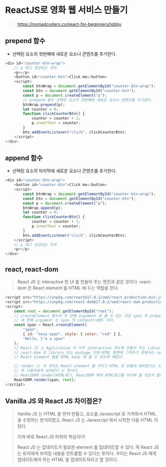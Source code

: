 # ReactJS로 영화 웹 서비스 만들기
>
> https://nomadcoders.co/react-for-beginners/lobby
>

## prepend 함수 
- 선택된 요소의 첫번째에 새로운 요소나 콘텐츠를 추가한다.
```javascript
<div id="counter-btn-wrap">
    // p 태그 생성되는 위치
    <p></p>
    <button id="counter-btn">Click me</button>
    <script>
        const btnWrap = document.getElementById("counter-btn-wrap");
        const btn = document.getElementById("counter-btn");
        const p = document.createElement("p");
        // prepend 함수 선택된 요소의 첫번째에 새로운 요소나 콘텐츠를 추가한다.
        btnWrap.prepend(p);
        let counter = 0;
        function clickCounterBtn() {
            counter = counter + 1;
            p.innerText = counter;
        }
        btn.addEventListener("click", clickCounterBtn);
    </script>
</div>
```

## append 함수
- 선택된 요소의 마지막에 새로운 요소나 콘텐츠를 추가한다.
```javascript
<div id="counter-btn-wrap">
    <button id="counter-btn">Click me</button>
    <script>
        const btnWrap = document.getElementById("counter-btn-wrap");
        const btn = document.getElementById("counter-btn");
        const p = document.createElement("p");
        btnWrap.append(p);
        let counter = 0;
        function clickCounterBtn() {
            counter = counter + 1;
            p.innerText = counter;
        }
        btn.addEventListener("click", clickCounterBtn);
    </script>
    // p 태그 생성되는 위치
    <p></p>
</div>
```

## react, react-dom
> React JS 는 interactive 한 UI 를 만들어 주는 엔진과 같은 것이다. 
> react-dom 은 React element 를 HTML 에 두는 역할을 한다.
```javascript
<script src="https://unpkg.com/react@17.0.2/umd/react.production.min.js"></script>
<script src="https://unpkg.com/react-dom@17.0.2/umd/react-dom.production.min.js"></script>
<script>
    const root = document.getElementById("root");
    // createElement 함수의 두 번째 argument 로 둘 수 있는 것은 span 의 property 들이다.
    // 세 번째 argument 는 span 의 content(내용) 이다.
    const span = React.createElement(
        "span",
        { id: "sexy-span", style: { color: "red" } },
        "Hello, I'm a span"
    );
    // React JS 는 Application 이 아주 interactive 하도록 만들어 주는 library 이고,
    // react-dom 은 library 또는 package 인데 HTML 화면에 그려주기 위해서는 react-dom 을 사용해야 한다.
    // React element 들을 HTML body 에 둘 수 있도록 해준다.

    // render () 의 의미는 React element 를 가지고 HTML 로 만들어 배치한다는 것이다.
    // 즉 사용자에게 보여준다 는 뜻이다.
    // ReactDOM.render(HTML태그, ReactDOM 에게 HTML태그를 어디에 둘 것인지 알려주는 것)
    ReactDOM.render(span, root);
</script>
```

## Vanilla JS 와 React JS 차이점은? 
> Vanilla JS 는 HTML 을 먼저 만들고, 요소를 Javascript 로 가져와서 HTML 을 수정하는 방식이였고,
> React JS 는 Javascript 에서 시작한 다음 HTML 이 된다.
> 
> 이게 바로 React JS 파워의 핵심이다!
> 
> React JS 는 업데이트가 필요한 element 를 업데이트할 수 있다.
> 즉 React JS 는 유저에게 보여질 내용을 컨트롤할 수 있다는 뜻이다.
> 우리는 React JS 에게 업데이트해야 하는 HTML 을 업데이트하라고 할 것이다.
